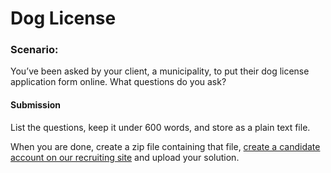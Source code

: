 Dog License
=================

### Scenario:

You’ve been asked by your client, a municipality, to put their dog license application form online. What questions do you ask?

#### Submission

List the questions, keep it under 600 words, and store as a plain text file.

When you are done, create a zip file containing that file, [create a candidate account on our recruiting site](https://people.adhoc.team/candidates/sign_up) and upload your solution.
